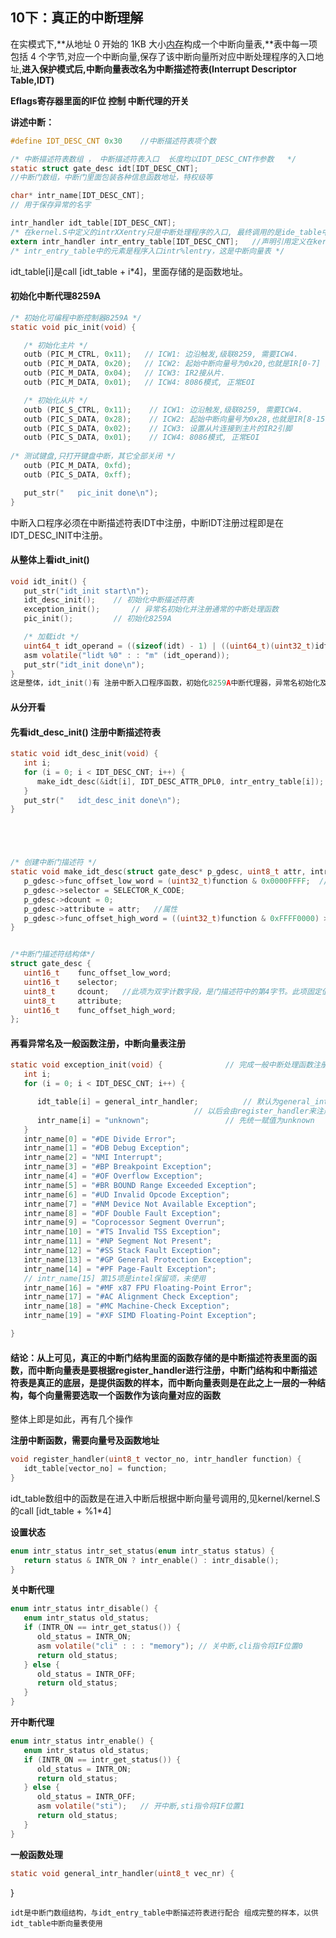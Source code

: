 ## 10下：真正的中断理解

在实模式下,**从地址 0 开始的 1KB 大小[内存](https://so.csdn.net/so/search?q=内存&spm=1001.2101.3001.7020)构成一个中断向量表,**表中每一项包括 4 个字节,对应一个中断向量,保存了该中断向量所对应中断处理程序的入口地址,**进入保护模式后,中断向量表改名为中断描述符表(Interrupt Descriptor Table,IDT)**

**Eflags寄存器里面的IF位 控制 中断代理的开关**

**讲述中断：**

```c
#define IDT_DESC_CNT 0x30    //中断描述符表项个数

/* 中断描述符表数组 ， 中断描述符表入口  长度均以IDT_DESC_CNT作参数   */
static struct gate_desc idt[IDT_DESC_CNT];       
//中断门数组，中断门里面包装各种信息函数地址，特权级等

char* intr_name[IDT_DESC_CNT];	                           
// 用于保存异常的名字

intr_handler idt_table[IDT_DESC_CNT];		
/* 在kernel.S中定义的intrXXentry只是中断处理程序的入口, 最终调用的是ide_table中的处理程序* ，这是中断描述符表*/
extern intr_handler intr_entry_table[IDT_DESC_CNT];   //声明引用定义在kernel.S中的中断处理函数入口处理
/* intr_entry_table中的元素是程序入口intr%lentry，这是中断向量表 */

```

idt_table[i]是call  [idt_table + i*4]，里面存储的是函数地址。



#### **初始化中断代理8259A**

```c
/* 初始化可编程中断控制器8259A */
static void pic_init(void) {

   /* 初始化主片 */
   outb (PIC_M_CTRL, 0x11);   // ICW1: 边沿触发,级联8259, 需要ICW4.
   outb (PIC_M_DATA, 0x20);   // ICW2: 起始中断向量号为0x20,也就是IR[0-7] 为 0x20 ~ 0x27.
   outb (PIC_M_DATA, 0x04);   // ICW3: IR2接从片. 
   outb (PIC_M_DATA, 0x01);   // ICW4: 8086模式, 正常EOI

   /* 初始化从片 */
   outb (PIC_S_CTRL, 0x11);    // ICW1: 边沿触发,级联8259, 需要ICW4.
   outb (PIC_S_DATA, 0x28);    // ICW2: 起始中断向量号为0x28,也就是IR[8-15] 为 0x28 ~ 0x2F.
   outb (PIC_S_DATA, 0x02);    // ICW3: 设置从片连接到主片的IR2引脚
   outb (PIC_S_DATA, 0x01);    // ICW4: 8086模式, 正常EOI
   
/* 测试键盘,只打开键盘中断，其它全部关闭 */
   outb (PIC_M_DATA, 0xfd);
   outb (PIC_S_DATA, 0xff);

   put_str("   pic_init done\n");
}

```

中断入口程序必须在中断描述符表IDT中注册，中断IDT注册过程即是在IDT_DESC_INIT中注册。

#### 从整体上看**idt_init()**

```c
void idt_init() {
   put_str("idt_init start\n");
   idt_desc_init();	   // 初始化中断描述符表
   exception_init();	   // 异常名初始化并注册通常的中断处理函数
   pic_init();		   // 初始化8259A

   /* 加载idt */
   uint64_t idt_operand = ((sizeof(idt) - 1) | ((uint64_t)(uint32_t)idt << 16));
   asm volatile("lidt %0" : : "m" (idt_operand));
   put_str("idt_init done\n");
}
这是整体，idt_init()有 注册中断入口程序函数，初始化8259A中断代理器，异常名初始化及注册一般的中断信号对应的处理函数
```

#### 从分开看

#### 先看**idt_desc_init()** 注册中断描述符表

```c
static void idt_desc_init(void) {
   int i;
   for (i = 0; i < IDT_DESC_CNT; i++) {
      make_idt_desc(&idt[i], IDT_DESC_ATTR_DPL0, intr_entry_table[i]);  //将IDT数组下标对应到函数入口并赋予特权级
   }
   put_str("   idt_desc_init done\n");
}





/* 创建中断门描述符 */
static void make_idt_desc(struct gate_desc* p_gdesc, uint8_t attr, intr_handler function) { 
   p_gdesc->func_offset_low_word = (uint32_t)function & 0x0000FFFF;  //赋予函数低地址
   p_gdesc->selector = SELECTOR_K_CODE;    
   p_gdesc->dcount = 0;
   p_gdesc->attribute = attr;   //属性
   p_gdesc->func_offset_high_word = ((uint32_t)function & 0xFFFF0000) >> 16;  //赋予函数高地址
}


/*中断门描述符结构体*/
struct gate_desc {
   uint16_t    func_offset_low_word;
   uint16_t    selector;
   uint8_t     dcount;   //此项为双字计数字段，是门描述符中的第4字节。此项固定值，不用考虑
   uint8_t     attribute;
   uint16_t    func_offset_high_word;
};

```



#### 再看异常名及一般函数注册，中断向量表注册

```c
static void exception_init(void) {			    // 完成一般中断处理函数注册及异常名称注册
   int i;
   for (i = 0; i < IDT_DESC_CNT; i++) {

      idt_table[i] = general_intr_handler;		    // 默认为general_intr_handler。
							             // 以后会由register_handler来注册具体处理函数。
      intr_name[i] = "unknown";				    // 先统一赋值为unknown 
   }
   intr_name[0] = "#DE Divide Error";
   intr_name[1] = "#DB Debug Exception";
   intr_name[2] = "NMI Interrupt";
   intr_name[3] = "#BP Breakpoint Exception";
   intr_name[4] = "#OF Overflow Exception";
   intr_name[5] = "#BR BOUND Range Exceeded Exception";
   intr_name[6] = "#UD Invalid Opcode Exception";
   intr_name[7] = "#NM Device Not Available Exception";
   intr_name[8] = "#DF Double Fault Exception";
   intr_name[9] = "Coprocessor Segment Overrun";
   intr_name[10] = "#TS Invalid TSS Exception";
   intr_name[11] = "#NP Segment Not Present";
   intr_name[12] = "#SS Stack Fault Exception";
   intr_name[13] = "#GP General Protection Exception";
   intr_name[14] = "#PF Page-Fault Exception";
   // intr_name[15] 第15项是intel保留项，未使用
   intr_name[16] = "#MF x87 FPU Floating-Point Error";
   intr_name[17] = "#AC Alignment Check Exception";
   intr_name[18] = "#MC Machine-Check Exception";
   intr_name[19] = "#XF SIMD Floating-Point Exception";

}

```





#### **结论：从上可见，真正的中断门结构里面的函数存储的是中断描述符表里面的函数，而中断向量表是要根据register_handler进行注册，中断门结构和中断描述符表是真正的底层，是提供函数的样本，而中断向量表则是在此之上一层的一种结构，每个向量需要选取一个函数作为该向量对应的函数**







整体上即是如此，再有几个操作  

**注册中断函数，需要向量号及函数地址**

```c
void register_handler(uint8_t vector_no, intr_handler function) {
   idt_table[vector_no] = function; 
}

```

idt_table数组中的函数是在进入中断后根据中断向量号调用的,见kernel/kernel.S的call [idt_table + %1*4] 

**设置状态**

```c
enum intr_status intr_set_status(enum intr_status status) {
   return status & INTR_ON ? intr_enable() : intr_disable();
}
```

**关中断代理**

```c
enum intr_status intr_disable() {     
   enum intr_status old_status;
   if (INTR_ON == intr_get_status()) {
      old_status = INTR_ON;
      asm volatile("cli" : : : "memory"); // 关中断,cli指令将IF位置0
      return old_status;
   } else {
      old_status = INTR_OFF;
      return old_status;
   }
}
```

**开中断代理**

```c
enum intr_status intr_enable() {
   enum intr_status old_status;
   if (INTR_ON == intr_get_status()) {
      old_status = INTR_ON;
      return old_status;
   } else {
      old_status = INTR_OFF;
      asm volatile("sti");	 // 开中断,sti指令将IF位置1
      return old_status;
   }
}
```

**一般函数处理**

```c
static void general_intr_handler(uint8_t vec_nr) {
```


}
```
idt是中断门数组结构，与idt_entry_table中断描述符表进行配合 组成完整的样本，以供idt_table中断向量表使用









